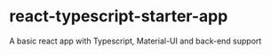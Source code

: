 # react-typescript-starter-app

A basic react app with Typescript, Material-UI and back-end support
